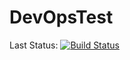 # DevOpsTest
Last Status:
[![Build Status](https://dev.azure.com/emmanuelrivero/test1/_apis/build/status/EmmanuelRiveroUnitec.DevOpsTest)](https://dev.azure.com/emmanuelrivero/test1/_build/latest?definitionId=3)
